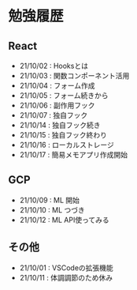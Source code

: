 # 勉強履歴

## React
- 21/10/02 : Hooksとは
- 21/10/03 : 関数コンポーネント活用
- 21/10/04 : フォーム作成
- 21/10/05 : フォーム続きから
- 21/10/06 : 副作用フック
- 21/10/07 : 独自フック
- 21/10/14 : 独自フック続き
- 21/10/15 : 独自フック終わり
- 21/10/16 : ローカルストレージ
- 21/10/17 : 簡易メモアプリ作成開始

## GCP
- 21/10/09 : ML 開始
- 21/10/10 : ML つづき
- 21/10/12 : ML API使ってみる

## その他
- 21/10/01 : VSCodeの拡張機能
- 21/10/11 : 体調調節のため休み
